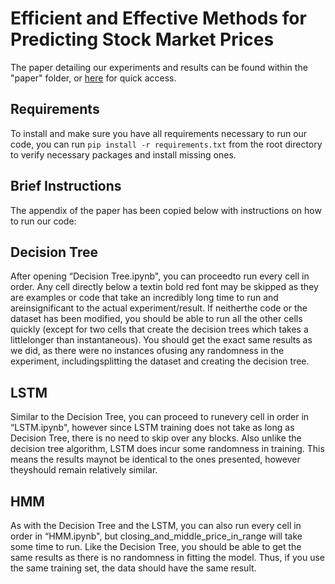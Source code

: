 # Efficient  and  Effective  Methods  for  Predicting Stock Market Prices
The paper detailing our experiments and results can be found within the "paper" folder, or <a href="/paper/AI_Paper.pdf" class="image fit">here</a> for quick access.

## Requirements
To install and make sure you have all requirements necessary to run our code, you can run `pip install -r requirements.txt` from the root directory to verify necessary packages and install missing ones.


## Brief Instructions
The appendix of the paper has been copied below with instructions on how to run our code:

## Decision Tree
After opening “Decision Tree.ipynb", you can proceedto run every cell in order. Any cell directly below a textin bold red font may be skipped as they are examples or code that take an incredibly long time to run and areinsignificant to the actual experiment/result. If neitherthe code or the dataset has been modified, you should be able to run all the other cells quickly (except for two cells that create the decision trees which takes a littlelonger than instantaneous). You should get the exact same results as we did, as there were no instances ofusing any randomness in the experiment, includingsplitting the dataset and creating the decision tree.

## LSTM
Similar to the Decision Tree, you can proceed to runevery cell in order in “LSTM.ipynb", however since LSTM training does not take as long as Decision Tree, there is no need to skip over any blocks. Also unlike the decision tree algorithm, LSTM does incur some randomness in training. This means the results maynot be identical to the ones presented, however theyshould remain relatively similar.

## HMM
As with the Decision Tree and the LSTM, you can also run every cell in order in “HMM.ipynb", but closing_and_middle_price_in_range will take some time to run. Like the Decision Tree, you should be able to get the same results as there is no randomness in fitting the model. Thus, if you use the same training set, the data should have the same result.
